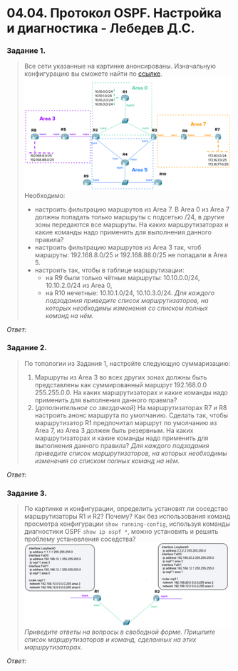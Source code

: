 # 04.04. Протокол OSPF. Настройка и диагностика - Лебедев Д.С.
### Задание 1.
> Все сети указанные на картинке анонсированы. Изначальную конфигурацию вы сможете найти по [ссылке](_attachments/0404-00-00_homework_4_4_routers_config.md).
> ![](_attachments/0404-01-00.png)  
> Необходимо:
> - настроить фильтрацию маршрутов из Area 7. В Area 0 из Area 7 должны попадать только маршруты с подсетью /24, в другие зоны передаются все маршруты. На каких маршрутизаторах и какие команды надо применить для выполнения данного правила?
> - настроить фильтрацию маршрутов из Area 3 так, чтоб маршруты: 192.168.8.0/25 и 192.168.88.0/25 не попадали в Area 5.
> - настроить так, чтобы в таблице маршрутизации:
>   - на R9 были только чётные маршруты: 10.10.0.0/24, 10.10.2.0/24 из Area 0,
>   - на R10 нечетные: 10.10.1.0/24, 10.10.3.0/24.
> *Для каждого подзадания приведите список маршрутизаторов, на которых необходимы изменения со списком полных команд на нём.*

*Ответ:*  





















### Задание 2.
> По топологии из Задания 1, настройте следующую суммаризацию:
> 1. Маршруты из Area 3 во всех других зонах должны быть представлены как суммированный маршрут 192.168.0.0 255.255.0.0. На каких маршрутизаторах и какие команды надо применить для выполнения данного правила?
> 2. (*дополнительное со звездочкой*) На маршрутизаторах R7 и R8 настроить анонс маршрута по умолчанию. Сделать так, чтобы маршрутизатор R1 предпочитал маршрут по умолчанию из Area 7, из Area 3 должен быть резервным. На каких маршрутизаторах и какие команды надо применить для выполнения данного правила?
> *Для каждого подзадания приведите список маршрутизаторов, на которых необходимы изменения со списком полных команд на нём.*

*Ответ:*  















### Задание 3.
> По картинке и конфигурации, определить установят ли соседство маршрутизаторы R1 и R2? Почему? Как без использования команд просмотра конфигурации `show running-config`, используя команды диагностики OSPF `show ip ospf *`, можно установить и решить проблему установления соседства?
> ![](_attachments/0404-03-00.png)  
> *Приведите ответы на вопросы в свободной форме. Пришлите список маршрутизаторов и команд, сделанных на этих маршрутизаторах.*

*Ответ:*  








